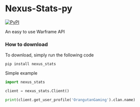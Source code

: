 # Nexus-Stats-py
[![PyPI](https://img.shields.io/pypi/v/nexus-stats.py.svg)](https://pypi.python.org/pypi/nexus-stats.py/)

An easy to use Warframe API

### How to download

To download, simply run the following code
```
pip install nexus_stats
```

Simple example
```python
import nexus_stats

client = nexus_stats.Client()

print(client.get_user_profile('OrangutanGaming').clan.name)
```